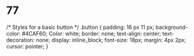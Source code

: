 # 77
/* Styles for a basic button */
.button {
  padding: 16 px 11 px;
  background-color: #4CAF60;
  Color: white;
  border: none;
  text-align: center;
  text-decoration: none;
  display: inline_block;
  font-size: 18px;
  margin: 4px 2px;
  cursor: pointer;
}
